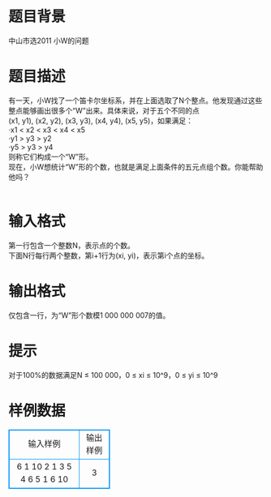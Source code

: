 # 

 
 # 题目背景 
中山市选2011&nbsp;小W的问题<BR> 

 
 # 题目描述 
有一天，小W找了一个笛卡尔坐标系，并在上面选取了N个整点。他发现通过这些整点能够画出很多个“W”出来。具体来说，对于五个不同的点(x1,&nbsp;y1),&nbsp;(x2,&nbsp;y2),&nbsp;(x3,&nbsp;y3),&nbsp;(x4,&nbsp;y4),&nbsp;(x5,&nbsp;y5)，如果满足：<BR>·x1&nbsp;&lt;&nbsp;x2&nbsp;&lt;&nbsp;x3&nbsp;&lt;&nbsp;x4&nbsp;&lt;&nbsp;x5<BR>·y1&nbsp;&gt;&nbsp;y3&nbsp;&gt;&nbsp;y2<BR>·y5&nbsp;&gt;&nbsp;y3&nbsp;&gt;&nbsp;y4<BR>则称它们构成一个“W”形。<BR>现在，小W想统计“W”形的个数，也就是满足上面条件的五元点组个数。你能帮助他吗？<BR><BR> 

 
 # 输入格式 
第一行包含一个整数N，表示点的个数。<BR>下面N行每行两个整数，第i+1行为(xi,&nbsp;yi)，表示第i个点的坐标。 

 
 # 输出格式 
仅包含一行，为“W”形个数模1&nbsp;000&nbsp;000&nbsp;007的值。 

 
 # 提示 
对于100%的数据满足N&nbsp;≤&nbsp;100&nbsp;000，0&nbsp;≤&nbsp;xi&nbsp;≤&nbsp;10^9，0&nbsp;≤&nbsp;yi&nbsp;≤&nbsp;10^9 
# 样例数据
<style>
        table,table tr th, table tr td { border:1px solid #0094ff; }
        table { width: 200px; min-height: 25px; line-height: 25px; text-align: center; border-collapse: collapse;}   
    </style>
<table>
	<tr>
		<td>输入样例</td>
		<td>输出样例</td>
	</tr>
<tr><td>6
1 10
2 1
3 5
4 6
5 1
6 10</td><td>3</td></tr></table>
